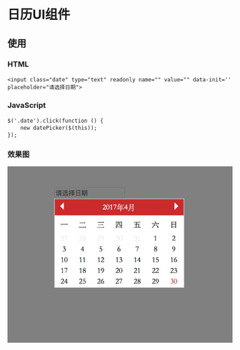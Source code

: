 # 日历UI组件

## 使用

### HTML
	<input class="date" type="text" readonly name="" value="" data-init='' placeholder="请选择日期">

### JavaScript
	$('.date').click(function () {
        new datePicker($(this));
    });

### 效果图
![image](src/image.jpg)

